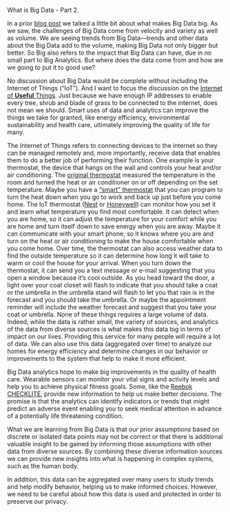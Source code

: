 What is Big Data - Part 2.

In a prior <a href="http://web20.nixonpeabody.com/lifesciences/Lists/Posts/Post.aspx?ID=27&Name=What%20is%20Big%20Data%3f">blog post</a> we talked a little bit about what makes Big Data big. As we saw, the challenges of Big Data come from velocity and variety as well as volume. We are seeing trends from Big Data—trends and other data about the Big Data add to the volume, making Big Data not only bigger but better. So Big also refers to the impact that Big Data can have, due in no small part to Big Analytics. But where does the data come from and how are we going to put it to good use?

No discussion about Big Data would be complete without including the Internet of Things (“IoT”). And I want to focus the discussion on the <a href="http://www.iotolympiad.com/about-iot-olympiad/">Internet of <strong>Useful</strong> Things</a>. Just because we have enough IP addresses to enable every tree, shrub and blade of grass to be connected to the internet, does not mean we should. Smart uses of data and analytics can improve the things we take for granted, like energy efficiency, environmental sustainability and health care, ultimately improving the quality of life for many.

The Internet of Things refers to connecting devices to the internet so they can be managed remotely and, more importantly, receive data that enables them to do a better job of performing their function. One example is your thermostat, the device that hangs on the wall and controls your heat and/or air conditioning. The <a href="http://en.wikipedia.org/wiki/Thermostat">original thermostat</a> measured the temperature in the room and turned the heat or air conditioner on or off depending on the set temperature. Maybe you have a <a href="http://en.wikipedia.org/wiki/Programmable_thermostat">“smart” thermostat</a> that you can program to turn the heat down when you go to work and back up just before you come home. The IoT thermostat (<a href="https://nest.com/thermostat/life-with-nest-thermostat/">Nest</a> or <a href="http://yourhome.honeywell.com/home/products/thermostats/">Honeywell</a>) can monitor how you set it and learn what temperature you find most comfortable. It can detect when you are home, so it can adjust the temperature for your comfort while you are home and turn itself down to save energy when you are away. Maybe it can communicate with your smart phone, so it knows where you are and turn on the heat or air conditioning to make the house comfortable when you come home. Over time, the thermostat can also access weather data to find the outside temperature so it can determine how long it will take to warm or cool the house for your arrival. When you turn down the thermostat, it can send you a text message or e-mail suggesting that you open a window because it’s cool outside. As you head toward the door, a light over your coat closet will flash to indicate that you should take a coat or the umbrella in the umbrella stand will flash to let you that rain is in the forecast and you should take the umbrella. Or maybe the appointment reminder will include the weather forecast and suggest that you take your coat or umbrella. None of these things requires a large volume of data. Indeed, while the data is rather small, the variety of sources, and analytics of the data from diverse sources is what makes this data big in terms of impact on our lives. Providing this service for many people will require a lot of data. We can also use this data (aggregated over time) to analyze our homes for energy efficiency and determine changes in our behavior or improvements to the system that help to make it more efficient.

Big Data analytics hope to make big improvements in the quality of health care. Wearable sensors can monitor your vital signs and activity levels and help you to achieve physical fitness goals. Some, like the <a href="http://www.mc10inc.com/consumer-products/sports/checklight/">Reebok CHECKLITE</a>, provide new information to help us make better decisions. The promise is that the analytics can identify indicators or trends that might predict an adverse event enabling you to seek medical attention in advance of a potentially life threatening condition.

What we are learning from Big Data is that our prior assumptions based on discrete or isolated data points may not be correct or that there is additional valuable insight to be gained by informing those assumptions with other data from diverse sources. By combining these diverse information sources we can provide new insights into what is happening in complex systems, such as the human body.

In addition, this data can be aggregated over many users to study trends and help modify behavior, helping us to make informed choices. However, we need to be careful about how this data is used and protected in order to preserve our privacy.

